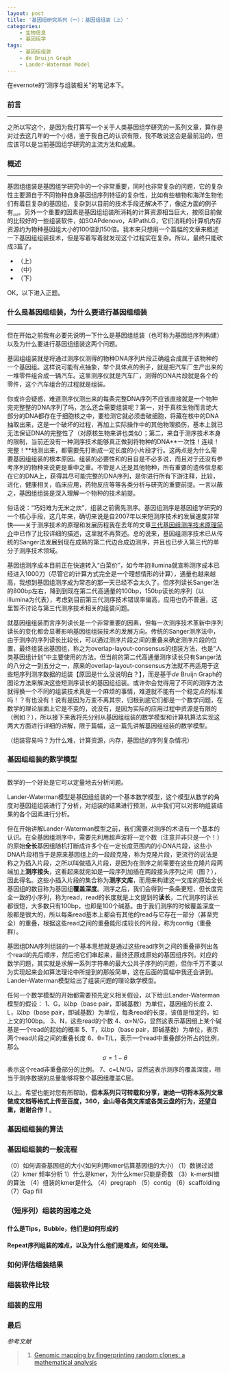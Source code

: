 ```yaml
---
layout: post
title: '基因组研究系列（一）：基因组组装（上）'
categories:
    - 生物信息
    - 基因组学
tags:
    - 基因组组装
    - de Bruijn Graph
    - Lander-Waterman Model
---
```


在evernote的“测序与组装相关”的笔记本下。

<a id='introduce' name='introduce'> </a>

### 前言
----

之所以写这个，是因为我打算写一个关于人类基因组学研究的一系列文章，算作是对过去这几年的一个小结，鉴于我自己的认识有限，我不敢说这会是最前沿的，但应该可以是当前基因组学研究的主流方法和成果。

### 概述
----

基因组组装是基因组学研究中的一个非常重要，同时也非常复杂的问题，它的复杂性主要源自于不同物种自身基因组序列特征的复杂性，比如有些植物和海洋生物他们有着巨复杂的基因组，复杂到以目前的技术手段还解决不了，像这方面的例子有[...]()。另外一个重要的因素是基因组组装所消耗的计算资源相当巨大，按照目前做的比较好的一些组装软件，如SOAPdenovo，AllPathLG，它们消耗的计算机内存资源约为物种基因组大小的100倍到150倍。我本来只想用一个篇幅的文章来概述一下基因组组装技术，但是写着写着就发现这个过程实在复杂。所以，最终只能砍成3篇了。

* （上）[]()
* （中）[]()
* （下）[]()

OK，以下进入正题。

### 什么是基因组组装，为什么要进行基因组组装
----

但在开始之前我有必要先说明一下什么是基因组组装（也可称为基因组序列构建）以及为什么要进行基因组组装这两个问题。

基因组组装就是将通过测序仪测得的物种DNA序列片段正确组合成属于该物种的一个基因组。这样说可能有点抽象，举个具体点的例子，就是把汽车厂生产出来的一堆零件组合成一辆汽车。这里测序仪就是汽车厂，测得的DNA片段就是各个的零件，这个汽车组合的过程就是组装。

你或许会疑惑，难道测序仪测出来的每条完整DNA序列不应该直接就是一个物种完完整整的DNA序列了吗，怎么还会需要组装呢？第一，对于真核生物而言绝大部分的DNA都存在于细胞核之中，要检测它就必须击破细胞，将藏在核中的DNA抽取出来，这是一个破坏的过程，再加上实际操作中的其他物理损伤，基本上就已无法保证DNA的完整性了（对原核生物来讲也类似）；第二，来自于测序技术本身的限制，当前还没有一种测序技术能够真正做到将物种的DNA**一次性！连续！完整！**地测出来，都需要先打断成一定长度的小片段才行。这两点是为什么需要基因组组装的根本原因。组装的必要性和的目自是不必多说，而且对于还没有参考序列的物种来说更是重中之重。不管是人还是其他物种，所有重要的遗传信息都在它的DNA上，获得其尽可能完整的DNA序列，是你进行所有下游注释，比较，进化，健康相关，临床应用，药物反应等等各类分析与研究的重要前提。一言以蔽之，基因组组装是深入理解一个物种的技术前提。

俗话说：“巧妇难为无米之炊”，组装之前需先测序。基因组测序是基因组学研究的一个核心手段，这几年来，确切来说是自2007年以来短测序技术的发展速度非常快——关于测序技术的原理和发展历程我在去年的文章[三代基因组测序技术原理简介](/2013/08/02/An-Introduction-of-NGS-Sequence.html)中已作了比较详细的描述，这里就不再赘述。总的说来，基因组测序技术已从传统的Sanger法发展到现在成熟的第二代边合成边测序，并且也已步入第三代的单分子测序技术领域。

基因组测序成本目前正在快速转入“白菜价”，如今年初illumina就宣称测序成本已经进入1000刀（尽管它的计算方式完全是一个理想情形的计算），通量也越来越高，我想到基因组测序成为常态的那一天已经不会太久了。但序列读长Sanger法的800bp左右，降到到现在第二代高通量的100bp，150bp读长的序列（以illumina为代表），考虑到目前第三代测序技术错误率偏高，应用也仍不普遍，这里暂不讨论与第三代测序技术相关的组装问题。

就基因组组装而言序列读长是一个非常重要的因素，但每一次测序技术革新中序列读长的变化都会显著影响基因组组装技术的发展方向。传统的Sanger测序法中，由于测序的序列读长比较长，可以通过测序片段之间的重叠来确定测序片段的位置，最终组装出基因组，称之为overlap-layout-consensus的组装方法，也是“人类基因组计划”中主要使用的方法。但当前的第二代高通量测序读长只有Sanger法的八分之一到五分之一，原来的overlap-layout-consensus方法就不再适用于这些短序列测序数据的组装【原因是什么没说明白？】，而是基于*de* Bruijn Graph的图论方法来解决这些短测序读长的基因组组装。或许你会觉得用了不同的测序方法就得换一个不同的组装技术真是一个麻烦的事情，难道就不能有一个稳定点的标准吗！？有也没有！说有是因为万变不离其宗，归根到底它们都是一个数学问题，在数学的理论层面上它是不变的，说没有，是因为实际的应用过程中资源是有限的（例如？），所以接下来我将先分别从基因组组装的数学模型和计算机算法实现这两大方面进行详细的讲解，限于篇幅，这一篇先讲解基因组组装的数学模型。

（组装容易吗？为什么难，计算资源，内存，基因组的序列复杂情况）

### 基因组组装的数学模型
----
数学的一个好处是它可以定量地去分析问题。

Lander-Waterman模型是基因组组装的一个基本数学模型，这个模型从数学的角度对基因组组装进行了分析，对组装的结果进行预测，从中我们可以对影响组装结果的各个因素进行分析。

但在开始讲解Lander-Waterman模型之前，我们需要对测序的术语有一个基本的认识。在全基因组测序中，需要先利用超声波将一定个数（注意并非只是一个！）的原始**全长**基因组随机打断成许多个在一定长度范围内的小DNA片段，这些小DNA片段相当于是原来基因组上的一段段克隆，称为克隆片段，更流行的说法是称之为插入片段，之所以叫做插入片段，是因为在测序之前需要在这些克隆片段两端加上**测序接头**，这看起来就宛如是一段序列加插在两段接头序列之间（图？），因此得名。这些小插入片段的集合称为**测序文库**，而用来构建这一文库的原始全长基因组的数目称为基因组**覆盖深度**。测序之后，我们会得到一条条更短，但长度完全一致的小序列，称为read，read的长度就是上文提到的**读长**，二代测序的读长都很短，大多数只有100bp，也即是100个碱基。由于我们测序的时候覆盖深度一般都是很大的，所以每条read基本上都会有其他的read与它存在一部分（甚至完全）的重叠，根据这些read之间的重叠能形成较长的片段，称为contig（重叠群）。

基因组DNA序列组装的一个基本思想就是通过这些read序列之间的重叠排列出各个read的先后顺序，然后把它们串起来，最终还原成原始的基因组序列。对应的数学问题，其实就是求解一系列字符串的最大公共子序列的问题，但你千万不要以为实现起来会如算法理论中所提到的那般简单，这在后面的篇幅中我还会讲到。Lander-Waterman模型给出了组装问题的理论数学模型。

任何一个数学模型的开始都需要预先定义相关假设，以下给出Lander-Waterman模型的假设：
1、G，以bp（base pair，即碱基数）为单位，基因组的长度
2、L，以bp（base pair，即碱基数）为单位，每条read的长度，该值是恒定的，如上文的100bp。
3、N，这些read的个数
4、α=N/G，显然这表示基因组上某个碱基是一个read的起始的概率
5、T，以bp（base pair，即碱基数）为单位，表示两个read片段之间的重叠长度
6、θ=T/L，表示一个read中重叠部分所占的比例，那么$$σ=1-θ$$表示这个read非重叠部分的比例。
7、c=LN/G，显然这表示测序的覆盖深度，相当于测序数据的总量能够将整个基因组覆盖C层。



以上。希望也能对您有所帮助，**但本系列只可转载和分享，谢绝一切将本系列文章做成文档等格式上传至百度，360，金山等各类文库或各类云盘的行为，还望自重，谢谢合作！**。

### 基因组组装的算法

### 基因组组装的一般流程
（0）如何调查基因组的大小(如何利用kmer估算基因组的大小)
（1）数据过滤
（2）kmer 频率分析
	1）什么是kmer，为什么kmer只能是奇数
（3）k-mer纠错的算法
（4）组装的kmer是什么
（4）pregraph
（5）contig
（6）scaffolding
（7）Gap fill
### （短序列）组装的困难之处
#### 什么是Tips，Bubble，他们是如何形成的
#### Repeat序列组装的难点，以及为什么他们是难点，如何处理。 
### 如何评估组装结果
### 组装软件比较
### 组装的应用
### 最后

*参考文献*

> 1. [Genomic mapping by fingerprinting random clones: a mathematical analysis](http://www.ncbi.nlm.nih.gov/pubmed/3294162)

